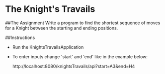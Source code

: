 # The Knight's Travails

##The Assignment
Write a program to find the shortest sequence of moves for a Knight between the starting and ending positions.

##Instructions
* Run the KnightsTravailsApplication
* To enter inputs change 'start' and 'end' like in the example below:

  http://localhost:8080/knightsTravails/api?start=A3&end=H4
